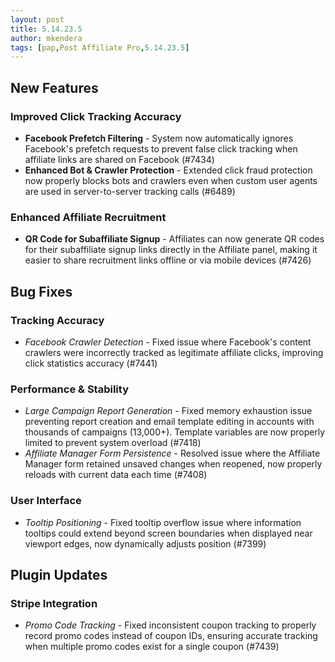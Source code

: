 ```yaml
---
layout: post
title: 5.14.23.5
author: mkendera
tags: [pap,Post Affiliate Pro,5.14.23.5]
---
```


## New Features

### Improved Click Tracking Accuracy
- **Facebook Prefetch Filtering** - System now automatically ignores Facebook's prefetch requests to prevent false click tracking when affiliate links are shared on Facebook (#7434)
- **Enhanced Bot & Crawler Protection** - Extended click fraud protection now properly blocks bots and crawlers even when custom user agents are used in server-to-server tracking calls (#6489)

### Enhanced Affiliate Recruitment
- **QR Code for Subaffiliate Signup** - Affiliates can now generate QR codes for their subaffiliate signup links directly in the Affiliate panel, making it easier to share recruitment links offline or via mobile devices (#7426)

## Bug Fixes

### Tracking Accuracy
- *Facebook Crawler Detection* - Fixed issue where Facebook's content crawlers were incorrectly tracked as legitimate affiliate clicks, improving click statistics accuracy (#7441)

### Performance & Stability
- *Large Campaign Report Generation* - Fixed memory exhaustion issue preventing report creation and email template editing in accounts with thousands of campaigns (13,000+). Template variables are now properly limited to prevent system overload (#7418)
- *Affiliate Manager Form Persistence* - Resolved issue where the Affiliate Manager form retained unsaved changes when reopened, now properly reloads with current data each time (#7408)

### User Interface
- *Tooltip Positioning* - Fixed tooltip overflow issue where information tooltips could extend beyond screen boundaries when displayed near viewport edges, now dynamically adjusts position (#7399)

## Plugin Updates

### Stripe Integration
- *Promo Code Tracking* - Fixed inconsistent coupon tracking to properly record promo codes instead of coupon IDs, ensuring accurate tracking when multiple promo codes exist for a single coupon (#7439)
